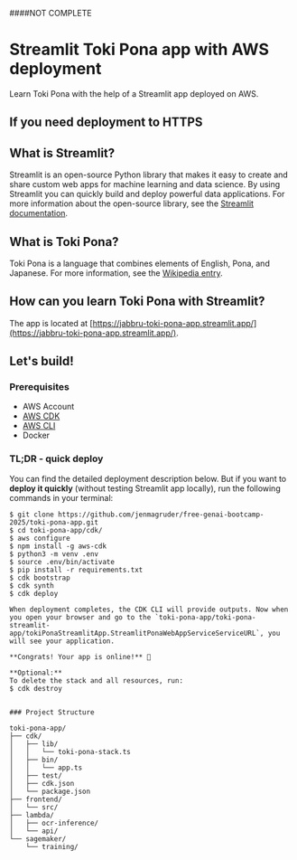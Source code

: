 ####NOT COMPLETE

# Streamlit Toki Pona app with AWS deployment

Learn Toki Pona with the help of a Streamlit app deployed on AWS.

## If you need deployment to HTTPS

## What is Streamlit?

Streamlit is an open-source Python library that makes it easy to create and share custom web apps for machine learning and data science. By using Streamlit you can quickly build and deploy powerful data applications. For more information about the open-source library, see the [Streamlit documentation](https://docs.streamlit.io/).

## What is Toki Pona?

Toki Pona is a language that combines elements of English, Pona, and Japanese. For more information, see the [Wikipedia entry](https://en.wikipedia.org/wiki/Toki_Pona).

## How can you learn Toki Pona with Streamlit?

The app is located at [https://jabbru-toki-pona-app.streamlit.app/](https://jabbru-toki-pona-app.streamlit.app/).

## Let's build!

### Prerequisites

- AWS Account
- [AWS CDK](https://docs.aws.amazon.com/cdk/v2/guide/getting_started.html)
- [AWS CLI](https://docs.aws.amazon.com/cli/latest/userguide/getting-started-install.html)
- Docker

### TL;DR - quick deploy

You can find the detailed deployment description below. But if you want to **deploy it quickly** (without testing Streamlit app locally), run the following commands in your terminal:

```
$ git clone https://github.com/jenmagruder/free-genai-bootcamp-2025/toki-pona-app.git
$ cd toki-pona-app/cdk/
$ aws configure
$ npm install -g aws-cdk
$ python3 -m venv .env
$ source .env/bin/activate
$ pip install -r requirements.txt
$ cdk bootstrap
$ cdk synth
$ cdk deploy

When deployment completes, the CDK CLI will provide outputs. Now when you open your browser and go to the `toki-pona-app/toki-pona-streamlit-app/tokiPonaStreamlitApp.StreamlitPonaWebAppServiceServiceURL`, you will see your application.

**Congrats! Your app is online!** 🎉

**Optional:**
To delete the stack and all resources, run:
$ cdk destroy


### Project Structure

toki-pona-app/
├── cdk/
│   ├── lib/
│   │   └── toki-pona-stack.ts
│   ├── bin/
│   │   └── app.ts
│   ├── test/
│   ├── cdk.json
│   └── package.json
├── frontend/
│   └── src/
├── lambda/
│   ├── ocr-inference/
│   └── api/
└── sagemaker/
    └── training/